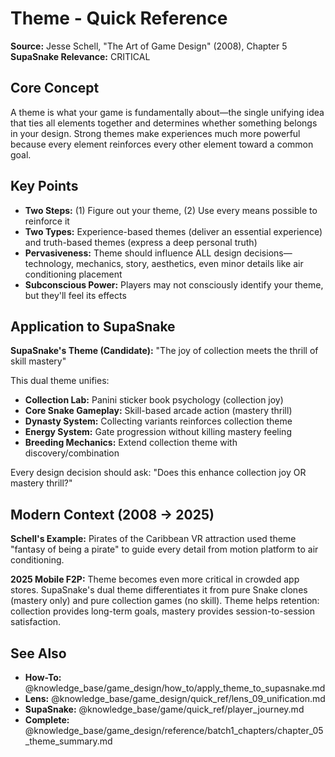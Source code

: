 # Theme - Quick Reference

**Source:** Jesse Schell, "The Art of Game Design" (2008), Chapter 5
**SupaSnake Relevance:** CRITICAL

## Core Concept

A theme is what your game is fundamentally about—the single unifying idea that ties all elements together and determines whether something belongs in your design. Strong themes make experiences much more powerful because every element reinforces every other element toward a common goal.

## Key Points

- **Two Steps:** (1) Figure out your theme, (2) Use every means possible to reinforce it
- **Two Types:** Experience-based themes (deliver an essential experience) and truth-based themes (express a deep personal truth)
- **Pervasiveness:** Theme should influence ALL design decisions—technology, mechanics, story, aesthetics, even minor details like air conditioning placement
- **Subconscious Power:** Players may not consciously identify your theme, but they'll feel its effects

## Application to SupaSnake

**SupaSnake's Theme (Candidate):** "The joy of collection meets the thrill of skill mastery"

This dual theme unifies:
- **Collection Lab:** Panini sticker book psychology (collection joy)
- **Core Snake Gameplay:** Skill-based arcade action (mastery thrill)
- **Dynasty System:** Collecting variants reinforces collection theme
- **Energy System:** Gate progression without killing mastery feeling
- **Breeding Mechanics:** Extend collection theme with discovery/combination

Every design decision should ask: "Does this enhance collection joy OR mastery thrill?"

## Modern Context (2008 → 2025)

**Schell's Example:** Pirates of the Caribbean VR attraction used theme "fantasy of being a pirate" to guide every detail from motion platform to air conditioning.

**2025 Mobile F2P:** Theme becomes even more critical in crowded app stores. SupaSnake's dual theme differentiates it from pure Snake clones (mastery only) and pure collection games (no skill). Theme helps retention: collection provides long-term goals, mastery provides session-to-session satisfaction.

## See Also

- **How-To:** @knowledge_base/game_design/how_to/apply_theme_to_supasnake.md
- **Lens:** @knowledge_base/game_design/quick_ref/lens_09_unification.md
- **SupaSnake:** @knowledge_base/game/quick_ref/player_journey.md
- **Complete:** @knowledge_base/game_design/reference/batch1_chapters/chapter_05_theme_summary.md

